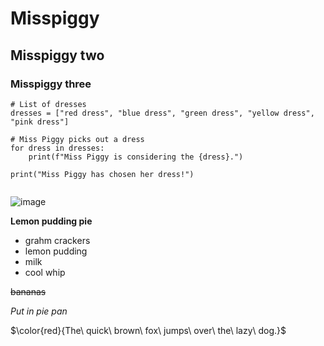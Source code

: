 # Misspiggy
## Misspiggy two
### Misspiggy three


```
# List of dresses
dresses = ["red dress", "blue dress", "green dress", "yellow dress", "pink dress"]

# Miss Piggy picks out a dress
for dress in dresses:
    print(f"Miss Piggy is considering the {dress}.")
    
print("Miss Piggy has chosen her dress!")


```

![image](https://github.com/user-attachments/assets/0a8ab0d3-7729-4ae5-ad63-930f7736f3cc)


**Lemon pudding pie**

- grahm crackers
- lemon pudding
- milk
- cool whip
  
~~bananas~~

*Put in pie pan*

$\color{red}{The\ quick\ brown\ fox\ jumps\ over\ the\ lazy\ dog.}$


